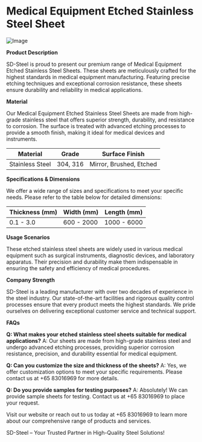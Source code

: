 # Medical Equipment Etched Stainless Steel Sheet

![Image](https://github.com/user-attachments/assets/2567258e-e124-4816-932d-1809bd27ef0b)

**Product Description**

SD-Steel is proud to present our premium range of Medical Equipment Etched Stainless Steel Sheets. These sheets are meticulously crafted for the highest standards in medical equipment manufacturing. Featuring precise etching techniques and exceptional corrosion resistance, these sheets ensure durability and reliability in medical applications.

**Material**

Our Medical Equipment Etched Stainless Steel Sheets are made from high-grade stainless steel that offers superior strength, durability, and resistance to corrosion. The surface is treated with advanced etching processes to provide a smooth finish, making it ideal for medical devices and instruments.

| Material | Grade | Surface Finish |
|----------|-------|----------------|
| Stainless Steel | 304, 316 | Mirror, Brushed, Etched |

**Specifications & Dimensions**

We offer a wide range of sizes and specifications to meet your specific needs. Please refer to the table below for detailed dimensions:

| Thickness (mm) | Width (mm) | Length (mm) |
|----------------|------------|-------------|
| 0.1 - 3.0      | 600 - 2000 | 1000 - 6000 |

**Usage Scenarios**

These etched stainless steel sheets are widely used in various medical equipment such as surgical instruments, diagnostic devices, and laboratory apparatus. Their precision and durability make them indispensable in ensuring the safety and efficiency of medical procedures.

**Company Strength**

SD-Steel is a leading manufacturer with over two decades of experience in the steel industry. Our state-of-the-art facilities and rigorous quality control processes ensure that every product meets the highest standards. We pride ourselves on delivering exceptional customer service and technical support.

**FAQs**

**Q: What makes your etched stainless steel sheets suitable for medical applications?**
A: Our sheets are made from high-grade stainless steel and undergo advanced etching processes, providing superior corrosion resistance, precision, and durability essential for medical equipment.

**Q: Can you customize the size and thickness of the sheets?**
A: Yes, we offer customization options to meet your specific requirements. Please contact us at +65 83016969 for more details.

**Q: Do you provide samples for testing purposes?**
A: Absolutely! We can provide sample sheets for testing. Contact us at +65 83016969 to place your request.

Visit our website or reach out to us today at +65 83016969 to learn more about our comprehensive range of products and services.

SD-Steel – Your Trusted Partner in High-Quality Steel Solutions!
